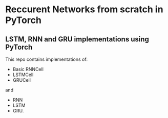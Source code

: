 # Reccurent Networks from scratch in PyTorch

## LSTM, RNN and GRU implementations using PyTorch

This repo contains implementations of:

  * Basic RNNCell
  * LSTMCell 
  * GRUCell
  
and

  * RNN
  * LSTM
  * GRU.
